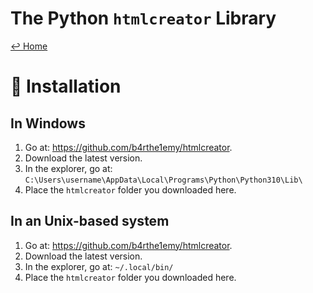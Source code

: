 The Python `htmlcreator` Library
================================

[↩ Home](../README.md)

# 📂 Installation

## In Windows

1. Go at: <https://github.com/b4rthe1emy/htmlcreator>.
2. Download the latest version.
3. In the explorer, go at: `C:\Users\username\AppData\Local\Programs\Python\Python310\Lib\`
4. Place the `htmlcreator` folder you downloaded here.

## In an Unix-based system

1. Go at: <https://github.com/b4rthe1emy/htmlcreator>.
2. Download the latest version.
3. In the explorer, go at: `~/.local/bin/`
4. Place the `htmlcreator` folder you downloaded here.
